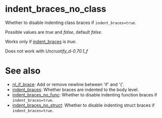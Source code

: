# indent_braces_no_class

Whether to disable indenting class braces if `indent_braces=true`.

Possible values are _true_ and _false_, default _false_.

Works only if [indent_braces](indent_braces.md) is _true_.

Does not work with _Uncrustify_d-0.70.1_f_

# See also

* [nl_if_brace](../newline_options/nl_if_brace.md): Add or remove newline between 'if' and '{'.
* [indent_braces](indent_braces.md): Whether braces are indented to the body level.
* [indent_braces_no_func](indent_braces_no_func.md): Whether to disable indenting function braces if `indent_braces=true`.
* [indent_braces_no_struct](indent_braces_no_struct.md): Whether to disable indenting struct braces if `indent_braces=true`.
